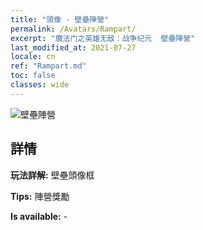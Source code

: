 ```yaml
---
title: "頭像 - 壁壘陣營"
permalink: /Avatars/Rampart/
excerpt: "魔法门之英雄无敌：战争纪元  壁壘陣營"
last_modified_at: 2021-07-27
locale: cn
ref: "Rampart.md"
toc: false
classes: wide
---
```

 ![壁壘陣營](/images/a/avatarFrame_12.png)

## 詳情

 **玩法詳解:** 壁壘頭像框 

 **Tips:** 陣營獎勵 

 **Is available:**  - 

